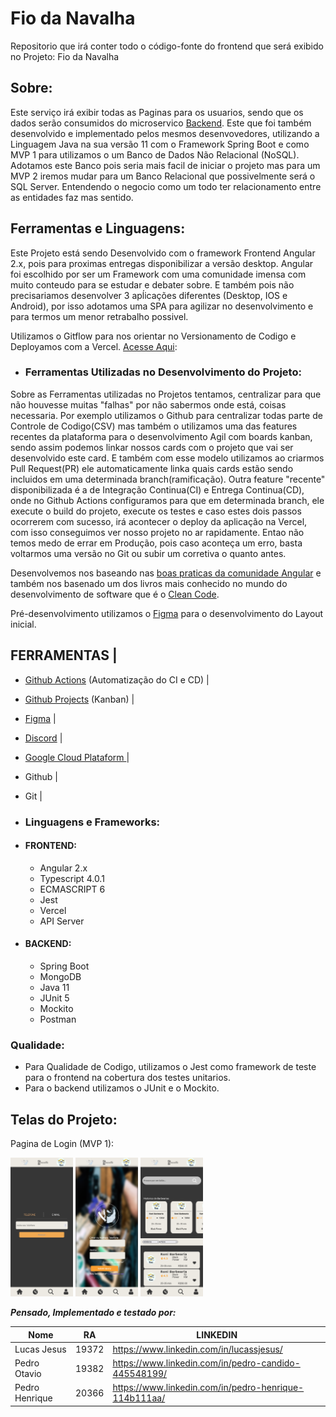 # Fio da Navalha
Repositorio que irá conter todo o código-fonte do frontend que será exibido no Projeto: Fio da Navalha


## Sobre:
Este serviço irá exibir todas as Paginas para os usuarios, sendo que os dados serão consumidos do microservico [Backend](https://github.com/LuccasTraumer/tcc-srv-fio-navalha). Este que foi também desenvolvido e implementado pelos mesmos desenvovedores, utilizando a Linguagem Java na sua versão 11 com o Framework Spring Boot e como MVP 1 para utilizamos o um Banco de Dados Não Relacional (NoSQL).
Adotamos este Banco pois seria mais facil de iniciar o projeto mas para um MVP 2 iremos mudar para um Banco Relacional que possivelmente será o SQL Server. Entendendo o negocio como um todo ter relacionamento entre as entidades faz mas sentido.

## Ferramentas e Linguagens:
Este Projeto está sendo Desenvolvido com o framework Frontend Angular 2.x, pois para proximas entregas disponibilizar a versão desktop.
Angular foi escolhido por ser um Framework com uma comunidade imensa com muito conteudo para se estudar e debater sobre. E também pois não precisariamos desenvolver 3 apĺicações diferentes (Desktop, IOS e Android), por isso adotamos uma SPA para agilizar no desenvolvimento e para termos um menor retrabalho possivel.

Utilizamos o Gitflow para nos orientar no Versionamento de Codigo e Deployamos com a Vercel. [Acesse Aqui](https://tcc-fed-fio-navalha-pcajw0lw5-luccastraumer.vercel.app/#/):

- ### Ferramentas Utilizadas no Desenvolvimento do Projeto:
Sobre as Ferramentas utilizadas no Projetos tentamos, centralizar para que não houvesse muitas "falhas" por não sabermos onde está, coisas necessaria.
Por exemplo utilizamos o Github para centralizar todas parte de Controle de Codigo(CSV) mas também o utilizamos uma das features recentes da plataforma para o desenvolvimento Agil com boards kanban, sendo assim podemos linkar nossos cards com o projeto que vai ser desenvolvido este card. E também com esse modelo utilizamos ao criarmos Pull Request(PR) ele automaticamente linka quais cards estão sendo incluidos em uma determinada branch(ramificação).
Outra feature "recente" disponibilizada é a de Integração Continua(CI) e Entrega Continua(CD), onde no Github Actions configuramos para que em determinada branch, ele execute o build do projeto, execute os testes e caso estes dois passos ocorrerem com sucesso, irá acontecer o deploy da aplicação na Vercel, com isso conseguimos ver nosso projeto no ar rapidamente.
Entao não temos medo de errar em Produção, pois caso aconteça um erro, basta voltarmos uma versão no Git ou subir um corretiva o quanto antes.

Desenvolvemos nos baseando nas [boas praticas da comunidade Angular](https://angular.io/guide/lazy-loading-ngmodules) e também nos basenado um dos livros mais conhecido no mundo do desenvolvimento de software que é o [Clean Code](https://balta.io/blog/clean-code).

Pré-desenvolvimento utilizamos o [Figma](https://www.figma.com/) para o desenvolvimento do Layout inicial.


FERRAMENTAS |
-------------
- [Github Actions](https://github.com/LuccasTraumer/tcc-fed-fio-navalha/actions) (Automatização do CI e CD) |
- [Github Projects](https://github.com/users/LuccasTraumer/projects/1) (Kanban) |
- [Figma](https://www.figma.com/) |
- [Discord](https://discord.com/) |
- [ Google Cloud Plataform ](https://cloud.google.com/)|
- Github |
- Git |

- ### Linguagens e Frameworks:
- #### **FRONTEND:**
  - Angular 2.x
  - Typescript 4.0.1
  - ECMASCRIPT 6
  - Jest
  - Vercel
  - API Server
- #### **BACKEND:**  
  - Spring Boot
  - MongoDB
  - Java 11
  - JUnit 5
  - Mockito
  - Postman

### Qualidade:
- Para Qualidade de Codigo, utilizamos o Jest como framework de teste para o frontend na cobertura dos testes unitarios.
- Para o backend utilizamos o JUnit e o Mockito.

## Telas do Projeto:
Pagina de Login (MVP 1):
<p float="left">
  <img src="./images/cadastro.png" width="100" alt="Tela de Cadastro"/>
  <img src="./images/login.png" width="100" alt="Tela de Login"/> 
  <img src="./images/buscar.png" width="100" alt="Tela de Buscar Barbearias"/>
</p>



***Pensado, Implementado e testado por:***

Nome        | RA | LINKEDIN
------------|-----|---------
Lucas Jesus | 19372| https://www.linkedin.com/in/lucassjesus/
Pedro Otavio | 19382| https://www.linkedin.com/in/pedro-candido-445548199/
Pedro Henrique | 20366| https://www.linkedin.com/in/pedro-henrique-114b111aa/
